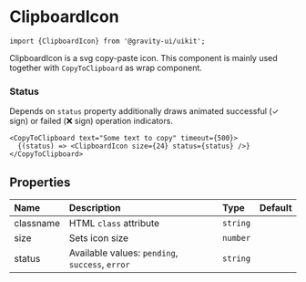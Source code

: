 <!--GITHUB_BLOCK-->

# ClipboardIcon

<!--/GITHUB_BLOCK-->

```tsx
import {ClipboardIcon} from '@gravity-ui/uikit';
```

ClipboardIcon is a svg copy-paste icon. This component is mainly used together with `CopyToClipboard` as wrap component.

### Status

Depends on `status` property additionally draws animated successful (✓ sign) or failed (❌ sign) operation indicators.

<!--LANDING_BLOCK

<ExampleBlock
    code={`
<UIKit.ClipboardIcon size={24} />
<UIKit.ClipboardIcon size={24} status="success"} />
<UIKit.ClipboardIcon size={24} status="error" />
`}>
    <UIKit.ClipboardIcon size={24} />
    <UIKit.ClipboardIcon size={24} status="success" />
    <UIKit.ClipboardIcon size={24} status="error" />
</ExampleBlock>

LANDING_BLOCK-->

<!--GITHUB_BLOCK-->

```tsx
<CopyToClipboard text="Some text to copy" timeout={500}>
  {(status) => <ClipboardIcon size={24} status={status} />}
</CopyToClipboard>
```

<!--/GITHUB_BLOCK-->

## Properties

| Name      | Description                                     | Type     | Default |
| :-------- | :---------------------------------------------- | :------- | :------ |
| classname | HTML `class` attribute                          | `string` |         |
| size      | Sets icon size                                  | `number` |         |
| status    | Available values: `pending`, `success`, `error` | `string` |         |
